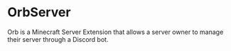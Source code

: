 # OrbServer

Orb is a Minecraft Server Extension that allows a server owner to manage their server through a Discord bot. 

